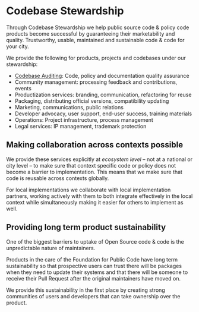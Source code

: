 # Codebase Stewardship

Through Codebase Stewardship we help public source code & policy code products become successful by guaranteeing their marketability and quality. Trustworthy, usable, maintained and sustainable code & code for your city.

We provide the following for products, projects and codebases under our stewardship:

* [Codebase Auditing](../codebase-auditing/index.md): Code, policy and documentation quality assurance
* Community management: processing feedback and contributions, events
* Productization services: branding, communication, refactoring for reuse
* Packaging, distributing official versions, compatibility updating
* Marketing, communications, public relations
* Developer advocacy, user support, end-user success, training materials
* Operations: Project infrastructure, process management
* Legal services: IP management, trademark protection

## Making collaboration across contexts possible

We provide these services explicitly at _ecosystem level_ – not at a national or city level – to make sure that context specific code or policy does not become a barrier to implementation.
This means that we make sure that code is reusable across contexts globally.

For local implementations we collaborate with local implementation partners, working actively with them to both integrate effectively in the local context while simultaneously making it easier for others to implement as well.

## Providing long term product sustainability

One of the biggest barriers to uptake of Open Source code & code is the unpredictable nature of maintainers.

Products in the care of the Foundation for Public Code have long term sustainability so that prospective users can trust there will be packages when they need to update their systems and that there will be someone to receive their Pull Request after the original maintainers have moved on.

We provide this sustainability in the first place by creating strong communities of users and developers that can take ownership over the product.
